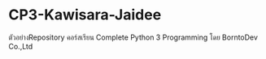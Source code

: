 # CP3-Kawisara-Jaidee
ตัวอย่างRepository คอร์สเรียน Complete Python 3 Programming โดย  BorntoDev Co.,Ltd
